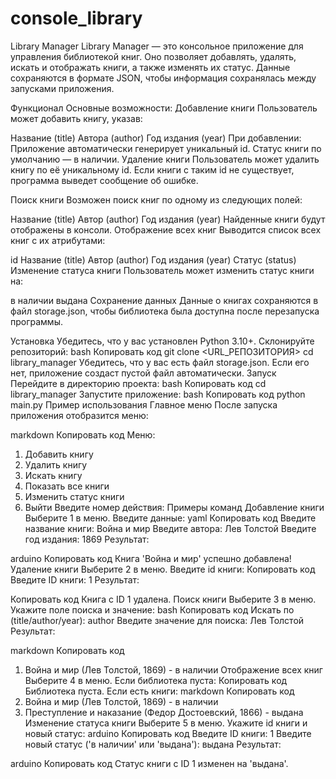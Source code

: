 # console_library
Library Manager
Library Manager — это консольное приложение для управления библиотекой книг. Оно позволяет добавлять, удалять, искать и отображать книги, а также изменять их статус. Данные сохраняются в формате JSON, чтобы информация сохранялась между запусками приложения.

Функционал
Основные возможности:
Добавление книги
Пользователь может добавить книгу, указав:

Название (title)
Автора (author)
Год издания (year)
При добавлении:
Приложение автоматически генерирует уникальный id.
Статус книги по умолчанию — в наличии.
Удаление книги
Пользователь может удалить книгу по её уникальному id. Если книги с таким id не существует, программа выведет сообщение об ошибке.

Поиск книги
Возможен поиск книг по одному из следующих полей:

Название (title)
Автор (author)
Год издания (year)
Найденные книги будут отображены в консоли.
Отображение всех книг
Выводится список всех книг с их атрибутами:

id
Название (title)
Автор (author)
Год издания (year)
Статус (status)
Изменение статуса книги
Пользователь может изменить статус книги на:

в наличии
выдана
Сохранение данных
Данные о книгах сохраняются в файл storage.json, чтобы библиотека была доступна после перезапуска программы.

Установка
Убедитесь, что у вас установлен Python 3.10+.
Склонируйте репозиторий:
bash
Копировать код
git clone <URL_РЕПОЗИТОРИЯ>
cd library_manager
Убедитесь, что у вас есть файл storage.json. Если его нет, приложение создаст пустой файл автоматически.
Запуск
Перейдите в директорию проекта:
bash
Копировать код
cd library_manager
Запустите приложение:
bash
Копировать код
python main.py
Пример использования
Главное меню
После запуска приложения отобразится меню:

markdown
Копировать код
Меню:
1. Добавить книгу
2. Удалить книгу
3. Искать книгу
4. Показать все книги
5. Изменить статус книги
6. Выйти
Введите номер действия:
Примеры команд
Добавление книги
Выберите 1 в меню.
Введите данные:
yaml
Копировать код
Введите название книги: Война и мир
Введите автора: Лев Толстой
Введите год издания: 1869
Результат:

arduino
Копировать код
Книга 'Война и мир' успешно добавлена!
Удаление книги
Выберите 2 в меню.
Введите id книги:
Копировать код
Введите ID книги: 1
Результат:

Копировать код
Книга с ID 1 удалена.
Поиск книги
Выберите 3 в меню.
Укажите поле поиска и значение:
bash
Копировать код
Искать по (title/author/year): author
Введите значение для поиска: Лев Толстой
Результат:

markdown
Копировать код
1. Война и мир (Лев Толстой, 1869) - в наличии
Отображение всех книг
Выберите 4 в меню.
Если библиотека пуста:
Копировать код
Библиотека пуста.
Если есть книги:
markdown
Копировать код
1. Война и мир (Лев Толстой, 1869) - в наличии
2. Преступление и наказание (Федор Достоевский, 1866) - выдана
Изменение статуса книги
Выберите 5 в меню.
Укажите id книги и новый статус:
arduino
Копировать код
Введите ID книги: 1
Введите новый статус ('в наличии' или 'выдана'): выдана
Результат:

arduino
Копировать код
Статус книги с ID 1 изменен на 'выдана'.
